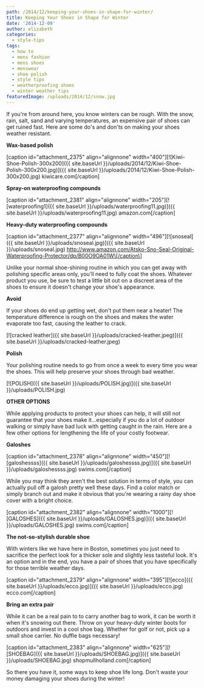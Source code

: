 ```yaml
---
path: /2014/12/keeping-your-shoes-in-shape-for-winter/
title: Keeping Your Shoes in Shape for Winter
date: '2014-12-09'
author: elizabeth
categories:
  - style-tips
tags:
  - how to
  - mens fashion
  - mens shoes
  - menswear
  - shoe polish
  - style tips
  - weatherproofing shoes
  - winter weather tips
featuredImage: /uploads/2014/12/snow.jpg
---
```

If you're from around here, you know winters can be rough. With the snow, rain, salt, sand and varying temperatures, an expensive pair of shoes can get ruined fast. Here are some do's and don'ts on making your shoes weather resistant.

**Wax-based polish** 

\[caption id="attachment\_2375" align="alignnone" width="400"\][![Kiwi-Shoe-Polish-300x200]({{ site.baseUrl }}/uploads/2014/12/Kiwi-Shoe-Polish-300x200.jpg)]({{ site.baseUrl }}/uploads/2014/12/Kiwi-Shoe-Polish-300x200.jpg) kiwicare.com\[/caption\]

**Spray-on waterproofing compounds**

\[caption id="attachment\_2381" align="alignnone" width="205"\][![waterproofing1]({{ site.baseUrl }}/uploads/waterproofing11.jpg)]({{ site.baseUrl }}/uploads/waterproofing11.jpg) amazon.com\[/caption\]

**Heavy-duty waterproofing compounds**

\[caption id="attachment\_2377" align="alignnone" width="496"\][![snoseal]({{ site.baseUrl }}/uploads/snoseal.jpg)]({{ site.baseUrl }}/uploads/snoseal.jpg) http://www.amazon.com/Atsko-Sno-Seal-Original-Waterproofing-Protector/dp/B00O9OA01W\[/caption\]

Unlike your normal shoe-shining routine in which you can get away with polishing specific areas only, you'll need to fully coat the shoes. Whatever product you use, be sure to test a little bit out on a discreet area of the shoes to ensure it doesn't change your shoe's appearance.

**Avoid**

If your shoes do end up getting wet, don't put them near a heater! The temperature difference is rough on the shoes and makes the water evaporate too fast, causing the leather to crack.

[![cracked leather]({{ site.baseUrl }}/uploads/cracked-leather.jpeg)]({{ site.baseUrl }}/uploads/cracked-leather.jpeg)

**Polish**

Your polishing routine needs to go from once a week to every time you wear the shoes. This will help preserve your shoes through bad weather.

[![POLISH]({{ site.baseUrl }}/uploads/POLISH.jpg)]({{ site.baseUrl }}/uploads/POLISH.jpg)

****OTHER OPTIONS****

While applying products to protect your shoes can help, it will still not guarantee that your shoes make it...especially if you do a lot of outdoor walking or simply have bad luck with getting caught in the rain. Here are a few other options for lengthening the life of your costly footwear.

**Galoshes**

\[caption id="attachment\_2378" align="alignnone" width="450"\][![galoshessss]({{ site.baseUrl }}/uploads/galoshessss.jpg)]({{ site.baseUrl }}/uploads/galoshessss.jpg) swims.com\[/caption\]

While you may think they aren't the best solution in terms of style, you can actually pull off a galosh pretty well these days. Find a color match or simply branch out and make it obvious that you're wearing a rainy day shoe cover with a bright choice.

\[caption id="attachment\_2382" align="alignnone" width="1000"\][![GALOSHES]({{ site.baseUrl }}/uploads/GALOSHES.jpg)]({{ site.baseUrl }}/uploads/GALOSHES.jpg) swims.com\[/caption\]

**The not-so-stylish durable shoe**

With winters like we have here in Boston, sometimes you just need to sacrifice the perfect look for a thicker sole and slightly less tasteful look. It's an option and in the end, you have a pair of shoes that you have specifically for those terrible weather days.

\[caption id="attachment\_2379" align="alignnone" width="395"\][![ecco]({{ site.baseUrl }}/uploads/ecco.jpg)]({{ site.baseUrl }}/uploads/ecco.jpg) ecco.com\[/caption\]

**Bring an extra pair**

While it can be a real pain to to carry another bag to work, it can be worth it when it's snowing out there. Throw on your heavy-duty winter boots for outdoors and invest in a cool shoe bag. Whether for golf or not, pick up a small shoe carrier. No duffle bags necessary!

\[caption id="attachment\_2383" align="alignnone" width="625"\][![SHOEBAG]({{ site.baseUrl }}/uploads/SHOEBAG.jpg)]({{ site.baseUrl }}/uploads/SHOEBAG.jpg) shopmullholland.com\[/caption\]

So there you have it, some ways to keep shoe life long. Don't waste your money damaging your shoes during the winter!